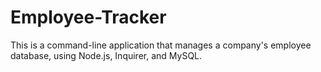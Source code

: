 # Employee-Tracker
This is a command-line application that manages a company's employee database, using Node.js, Inquirer, and MySQL.
